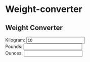 # Weight-converter
<!DOCTYPE html>
<html lang="en">
  <head>
    <meta name="viewport" content="width=device-width, initial-scale=1.0" />
    <title>Weight Converter</title>
    <!-- Google Fonts -->
    <link
      href="https://fonts.googleapis.com/css2?family=Poppins:wght@400;600&display=swap"
      rel="stylesheet"
    />
    <!-- Stylesheet -->
    <link rel="stylesheet" href="style.css" />
  </head>
  <body>
    <div class="container">
      <h2>Weight Converter</h2>
      <div class="input-wrapper">
        <label for="kg">Kilogram:</label>
        <input type="number" id="kg" value="10" />
      </div>
      <div class="input-wrapper">
        <label for="lb">Pounds:</label>
        <input type="number" id="lb" />
      </div>
      <div class="input-wrapper">
        <label for="oz">Ounces:</label>
        <input type="number" id="oz" />
      </div>
    </div>
   </body>
</html>
